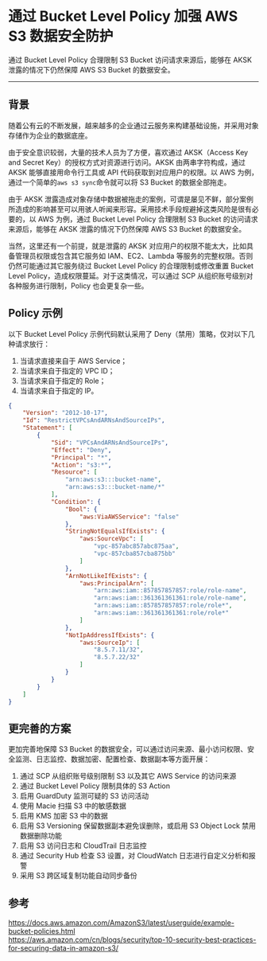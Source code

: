 # 通过 Bucket Level Policy 加强 AWS S3 数据安全防护


通过 Bucket Level Policy 合理限制 S3 Bucket 访问请求来源后，能够在 AKSK 泄露的情况下仍然保障 AWS S3 Bucket 的数据安全。

<!--more-->

---

## 背景

随着公有云的不断发展，越来越多的企业通过云服务来构建基础设施，并采用对象存储作为企业的数据底座。

由于安全意识较弱，大量的技术人员为了方便，喜欢通过 AKSK（Access Key and Secret Key）的授权方式对资源进行访问。AKSK 由两串字符构成，通过 AKSK 能够直接用命令行工具或 API 代码获取到对应用户的权限。以 AWS 为例，通过一个简单的`aws s3 sync`命令就可以将 S3 Bucket 的数据全部拖走。

由于 AKSK 泄露造成对象存储中数据被拖走的案例，可谓是屡见不鲜，部分案例所造成的影响甚至可以用骇人听闻来形容。采用技术手段规避掉这类风险是很有必要的，以 AWS 为例，通过 Bucket Level Policy 合理限制 S3 Bucket 的访问请求来源后，能够在 AKSK 泄露的情况下仍然保障 AWS S3 Bucket 的数据安全。

当然，这里还有一个前提，就是泄露的 AKSK 对应用户的权限不能太大，比如具备管理员权限或包含其它服务如 IAM、EC2、Lambda 等服务的完整权限。否则仍然可能通过其它服务绕过 Bucket Level Policy 的合理限制或修改重置 Bucket Level Policy，造成权限蔓延。对于这类情况，可以通过 SCP 从组织账号级别对各种服务进行限制，Policy 也会更复杂一些。

## Policy 示例

以下 Bucket Level Policy 示例代码默认采用了 Deny（禁用）策略，仅对以下几种请求放行：

1. 当请求直接来自于 AWS Service；
2. 当请求来自于指定的 VPC ID；
3. 当请求来自于指定的 Role；
4. 当请求来自于指定的 IP。

```json
{
    "Version": "2012-10-17",
    "Id": "RestrictVPCsAndARNsAndSourceIPs",
    "Statement": [
        {
            "Sid": "VPCsAndARNsAndSourceIPs",
            "Effect": "Deny",
            "Principal": "*",
            "Action": "s3:*",
            "Resource": [
                "arn:aws:s3:::bucket-name",
                "arn:aws:s3:::bucket-name/*"
            ],
            "Condition": {
                "Bool": {
                    "aws:ViaAWSService": "false"
                },            
                "StringNotEqualsIfExists": {
                    "aws:SourceVpc": [
                        "vpc-857abc857abc875aa",
                        "vpc-857cba857cba875bb"
                    ]
                },
                "ArnNotLikeIfExists": {
                    "aws:PrincipalArn": [
                        "arn:aws:iam::857857857857:role/role-name",
                        "arn:aws:iam::361361361361:role/role-name",
                        "arn:aws:iam::857857857857:role/role*",
                        "arn:aws:iam::361361361361:role/role*"
                    ]
                },
                "NotIpAddressIfExists": {
                    "aws:SourceIp": [
                        "8.5.7.11/32",
                        "8.5.7.22/32"
                    ]
                }
            }
        }
    ]
}
```

## 更完善的方案

更加完善地保障 S3 Bucket 的数据安全，可以通过访问来源、最小访问权限、安全监测、日志监控、数据加密、配置检查、数据副本等方面开展：

1. 通过 SCP 从组织账号级别限制 S3 以及其它 AWS Service 的访问来源
2. 通过 Bucket Level Policy 限制具体的 S3 Action
3. 启用 GuardDuty 监测可疑的 S3 访问活动
4. 使用 Macie 扫描 S3 中的敏感数据
5. 启用 KMS 加密 S3 中的数据
6. 启用 S3 Versioning 保留数据副本避免误删除，或启用 S3 Object Lock 禁用数据删除功能
7. 启用 S3 访问日志和 CloudTrail 日志监控
8. 通过 Security Hub 检查 S3 设置，对 CloudWatch 日志进行自定义分析和报警
9. 采用 S3 跨区域复制功能自动同步备份

## 参考

https://docs.aws.amazon.com/AmazonS3/latest/userguide/example-bucket-policies.html  
https://aws.amazon.com/cn/blogs/security/top-10-security-best-practices-for-securing-data-in-amazon-s3/

